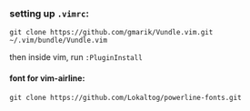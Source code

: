 ### setting up `.vimrc`:

    git clone https://github.com/gmarik/Vundle.vim.git ~/.vim/bundle/Vundle.vim

then inside vim, run `:PluginInstall`

#### font for vim-airline:

	git clone https://github.com/Lokaltog/powerline-fonts.git


